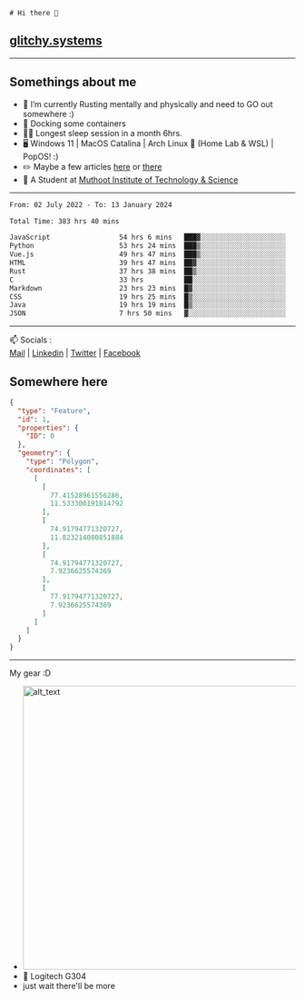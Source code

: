 ```
# Hi there 👋
```
## [glitchy.systems](https://glitchy.systems)
---

## Somethings about me



- 🌱 I’m currently Rusting mentally and physically and need to GO out somewhere :)
- 🐋 Docking some containers
- 😶‍🌫️ Longest sleep session in a month 6hrs.
- 🖥️ Windows 11 | MacOS Catalina | Arch Linux 🦩 (Home Lab & WSL) | PopOS! :)
- ✏️ Maybe a few articles [here](https://medium.com/@advaithnarayanan8) or [there](https://medium.com/@advaithnarayanan8)
- 📑 A Student at [Muthoot Institute of Technology & Science](https://mgmits.ac.in/)



---

<!--START_SECTION:waka-->

```txt
From: 02 July 2022 - To: 13 January 2024

Total Time: 383 hrs 40 mins

JavaScript                 54 hrs 6 mins   ███▓░░░░░░░░░░░░░░░░░░░░░   14.10 %
Python                     53 hrs 24 mins  ███▒░░░░░░░░░░░░░░░░░░░░░   13.92 %
Vue.js                     49 hrs 47 mins  ███▒░░░░░░░░░░░░░░░░░░░░░   12.98 %
HTML                       39 hrs 47 mins  ██▓░░░░░░░░░░░░░░░░░░░░░░   10.37 %
Rust                       37 hrs 38 mins  ██▒░░░░░░░░░░░░░░░░░░░░░░   09.81 %
C                          33 hrs          ██░░░░░░░░░░░░░░░░░░░░░░░   08.61 %
Markdown                   23 hrs 23 mins  █▓░░░░░░░░░░░░░░░░░░░░░░░   06.10 %
CSS                        19 hrs 25 mins  █▒░░░░░░░░░░░░░░░░░░░░░░░   05.06 %
Java                       19 hrs 19 mins  █▒░░░░░░░░░░░░░░░░░░░░░░░   05.04 %
JSON                       7 hrs 50 mins   ▓░░░░░░░░░░░░░░░░░░░░░░░░   02.05 %
```

<!--END_SECTION:waka-->

---

📫 Socials :<br>
[Mail](mailto:advaithnarayanan8@gmail.com) | [Linkedin](https://www.linkedin.com/in/advaith-narayanan-a72152214/) | [Twitter](https://twitter.com/advaithnarayan) | [Facebook](https://screenmessage.com/qinq)

## Somewhere here

```geojson
{
  "type": "Feature",
  "id": 1,
  "properties": {
    "ID": 0
  },
  "geometry": {
    "type": "Polygon",
    "coordinates": [
      [
        [
          77.41528961556286,
          11.533300191814792
        ],
        [
          74.91794771320727,
          11.823214080851884
        ],
        [
          74.91794771320727,
          7.9236625574369
        ],
        [
          77.91794771320727,
          7.9236625574369
        ]
      ]
    ]
  }
}
```


--- 
My gear :D

- [<img alt="alt_text" width="500px" src="https://valid.x86.fr/cache/banner/xv24bv-6.png" />](https://valid.x86.fr/xv24bv)
- 🐁 Logitech G304
- just wait there'll be more

